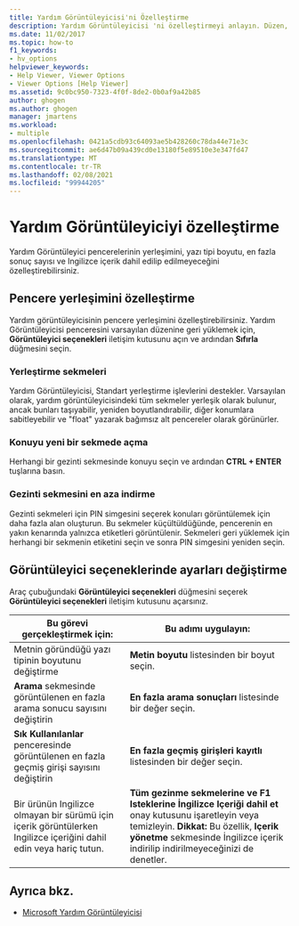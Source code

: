 ```yaml
---
title: Yardım Görüntüleyicisi'ni Özelleştirme
description: Yardım Görüntüleyicisi 'ni özelleştirmeyi anlayın. Düzen, yazı tipi boyutu, en fazla sonuç sayısı ve Ingilizce içerik dahil edilip edilmeyeceğini yapılandırın.
ms.date: 11/02/2017
ms.topic: how-to
f1_keywords:
- hv_options
helpviewer_keywords:
- Help Viewer, Viewer Options
- Viewer Options [Help Viewer]
ms.assetid: 9c0bc950-7323-4f0f-8de2-0b0af9a42b85
author: ghogen
ms.author: ghogen
manager: jmartens
ms.workload:
- multiple
ms.openlocfilehash: 0421a5cdb93c64093ae5b428260c78da44e71e3c
ms.sourcegitcommit: ae6d47b09a439cd0e13180f5e89510e3e347fd47
ms.translationtype: MT
ms.contentlocale: tr-TR
ms.lasthandoff: 02/08/2021
ms.locfileid: "99944205"
---
```

# <a name="customize-the-help-viewer"></a>Yardım Görüntüleyiciyi özelleştirme
Yardım Görüntüleyici pencerelerinin yerleşimini, yazı tipi boyutu, en fazla sonuç sayısı ve Ingilizce içerik dahil edilip edilmeyeceğini özelleştirebilirsiniz.

## <a name="customizing-window-layout"></a>Pencere yerleşimini özelleştirme
Yardım görüntüleyicisinin pencere yerleşimini özelleştirebilirsiniz. Yardım Görüntüleyicisi penceresini varsayılan düzenine geri yüklemek için, **Görüntüleyici seçenekleri** iletişim kutusunu açın ve ardından **Sıfırla** düğmesini seçin.

### <a name="docking-tabs"></a>Yerleştirme sekmeleri
Yardım Görüntüleyicisi, Standart yerleştirme işlevlerini destekler. Varsayılan olarak, yardım görüntüleyicisindeki tüm sekmeler yerleşik olarak bulunur, ancak bunları taşıyabilir, yeniden boyutlandırabilir, diğer konumlara sabitleyebilir ve "float" yazarak bağımsız alt pencereler olarak görünürler.

### <a name="opening-a-topic-in-a-new-tab"></a>Konuyu yeni bir sekmede açma
Herhangi bir gezinti sekmesinde konuyu seçin ve ardından **CTRL + ENTER** tuşlarına basın.

### <a name="minimize-a-navigation-tab"></a>Gezinti sekmesini en aza indirme
Gezinti sekmeleri için PIN simgesini seçerek konuları görüntülemek için daha fazla alan oluşturun. Bu sekmeler küçültüldüğünde, pencerenin en yakın kenarında yalnızca etiketleri görüntülenir. Sekmeleri geri yüklemek için herhangi bir sekmenin etiketini seçin ve sonra PIN simgesini yeniden seçin.

## <a name="changing-settings-in-viewer-options"></a>Görüntüleyici seçeneklerinde ayarları değiştirme
Araç çubuğundaki **Görüntüleyici seçenekleri** düğmesini seçerek **Görüntüleyici seçenekleri** iletişim kutusunu açarsınız.

|Bu görevi gerçekleştirmek için:|Bu adımı uygulayın:|
| - | - |
|Metnin göründüğü yazı tipinin boyutunu değiştirme|**Metin boyutu** listesinden bir boyut seçin.|
|**Arama** sekmesinde görüntülenen en fazla arama sonucu sayısını değiştirin|**En fazla arama sonuçları** listesinde bir değer seçin.|
|**Sık Kullanılanlar** penceresinde görüntülenen en fazla geçmiş girişi sayısını değiştirin|**En fazla geçmiş girişleri kayıtlı** listesinden bir değer seçin.|
|Bir ürünün Ingilizce olmayan bir sürümü için içerik görüntülerken Ingilizce içeriğini dahil edin veya hariç tutun.|**Tüm gezinme sekmelerine ve F1 Isteklerine İngilizce Içeriği dahil et** onay kutusunu işaretleyin veya temizleyin. **Dikkat:**  Bu özellik, **Içerik yönetme** sekmesinde İngilizce içerik indirilip indirilmeyeceğinizi de denetler.|

## <a name="see-also"></a>Ayrıca bkz.

- [Microsoft Yardım Görüntüleyicisi](../help-viewer/overview.md)